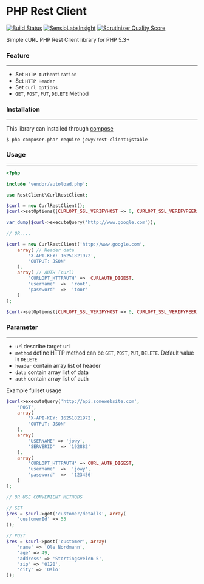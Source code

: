 PHP Rest Client
===
[![Build Status](https://travis-ci.org/Atriedes/rest-client.png?branch=master)](https://travis-ci.org/Atriedes/rest-client)
[![SensioLabsInsight](https://insight.sensiolabs.com/projects/801873ad-6136-48e1-8cd5-bed4d4fdd6c1/mini.png)](https://insight.sensiolabs.com/projects/801873ad-6136-48e1-8cd5-bed4d4fdd6c1)
[![Scrutinizer Quality Score](https://scrutinizer-ci.com/g/Atriedes/rest-client/badges/quality-score.png?s=54e6bdd4a59463c1d523a20a0668c60ddd6972a4)](https://scrutinizer-ci.com/g/Atriedes/rest-client/)

Simple cURL PHP Rest Client library for PHP 5.3+

### Feature
---
* Set `HTTP Authentication`
* Set `HTTP Header`
* Set `Curl Options`
* `GET`, `POST`, `PUT`, `DELETE` Method

### Installation
---
This library can installed through [compose](http://getcomposer.org/)

```
$ php composer.phar require jowy/rest-client:@stable
```

### Usage
---

```php
<?php

include 'vendor/autoload.php';

use RestClient\CurlRestClient;

$curl = new CurlRestClient();
$curl->setOptions([CURLOPT_SSL_VERIFYHOST => 0, CURLOPT_SSL_VERIFYPEER => 0]);

var_dump($curl->executeQuery('http://www.google.com'));

// OR....

$curl = new CurlRestClient('http://www.google.com',
    array( // Header data
        'X-API-KEY: 16251821972',
        'OUTPUT: JSON'
    ),
    array( // AUTH (curl)
        'CURLOPT_HTTPAUTH' =>  CURLAUTH_DIGEST,
        'username'  =>  'root',
        'password'  =>  'toor'
    )
);

$curl->setOptions([CURLOPT_SSL_VERIFYHOST => 0, CURLOPT_SSL_VERIFYPEER => 0]);

```

### Parameter
---

* `url`describe target url
* `method` define HTTP method can be `GET`, `POST`, `PUT`, `DELETE`. Default value is `DELETE`
* `header` contain array list of header
* `data` contain array list of data
* `auth` contain array list of auth

Example fullset usage

```php
$curl->executeQuery('http://api.somewebsite.com',
    'POST',
    array(
        'X-API-KEY: 16251821972',
        'OUTPUT: JSON'
    ),
    array(
        'USERNAME' => 'jowy',
        'SERVERID'  => '192882'
    ),
    array(
        'CURLOPT_HTTPAUTH' => CURL_AUTH_DIGEST,
        'username'  =>  'jowy',
        'password'  =>  '123456'
    )
);

// OR USE CONVENIENT METHODS

// GET
$res = $curl->get('customer/details', array(
    'customerId' => 55
));

// POST
$res = $curl->post('customer', array(
    'name' => 'Ole Nordmann',
    'age' => 49,
    'address' => 'Stortingsveien 5',
    'zip' => '0120',
    'city' => 'Oslo'
));
```
